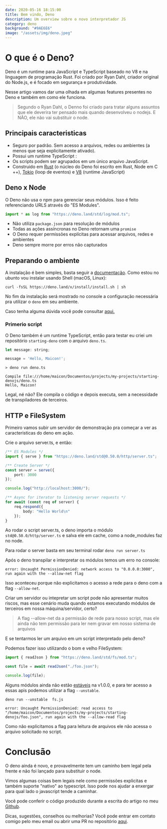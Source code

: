```yaml
---
date: 2020-05-16 18:15:00
title: Bem vindo, Deno
description: Um overview sobre o novo interpretador JS
category: deno
background: "#9AE6E6"
image: "/assets/img/deno.jpeg"
---
```


# O que é o Deno?

Deno é um runtime para JavaScript e TypeScript baseado no V8 e na linguagem de programação Rust. Foi criado por Ryan Dahl, criador original do Node.js, e é focado em segurança e produtividade.

Nesse artigo vamos dar uma olhada em algumas features presentes no Deno e também em como ele funciona.

> Segundo o Ryan Dahl, o Denno foi criado para tratar alguns assuntos que ele deverira ter pensado mais quando desenvolveu o nodejs. E NÃO, ele não vai substituir o node.

## Principais caracteristicas

- Seguro por padrão. Sem acesso a arquivos, redes ou ambientes (a menos que seja explicitamente ativado).
- Possui um runtime TypeScript :
- Os scripts podem ser agrupados em um único arquivo JavaScript.
- Construido em [Rust](https://www.rust-lang.org/) (o núcleo do Deno foi escrito em Rust, Node em C ++), [Tokio](https://tokio.rs/) (loop de eventos) e [V8](https://v8.dev/) (runtime JavaScript)

## Deno x Node

O Deno não usa o npm para gerenciar seus módulos. Isso é feito referenciando URLS através do "ES Modules".

```javascript
import * as log from "https://deno.land/std/log/mod.ts";
```

- Não utiliza ```package.json``` para resolução de módulos
- Todas as ações assíncronas no Deno retornam uma ```promise```
- O Deno requer permissões explícitas para acessar arquivos, redes e ambientes
- Deno sempre morre por erros não capturados

## Preparando o ambiente

A instalação é bem simples, basta seguir a [documentação](https://deno.land/). Como estou no ubunto vou instalar usando Shell (macOS, Linux):

```shell
curl -fsSL https://deno.land/x/install/install.sh | sh
```

No fim da instalação será mostrado no console a configuração necessária pra utilizar o ```deno``` em seu ambiente.

Caso tenha alguma dúvida você pode consultar [aqui.](https://deno.land/manual/getting_started/setup_your_environment)

### Primerio script

O Deno também é um runtime TypeScript, então para testar eu criei um repositório ```starting-deno``` com o arquivo ```deno.ts```.

```javascript
let message: string;

message = 'Hello, Maicon!';
```

```shell
> deno run deno.ts

Compile file:///home/maicon/Documentos/projects/my-projects/starting-denojs/deno.ts
Hello, Maicon!
```

Legal, né não? Ele compila o código e depois executa, sem a necessidade de transpiladores de terceiros.

## HTTP e FileSystem

Primeiro vamos subir um servidor de demonstração pra começar a ver as caracteristicas do deno em ação.

Crie o arquivo server.ts, e então:

```ts
/** ES Modules */
import { serve } from "https://deno.land/std@0.50.0/http/server.ts";

/** Create Server */
const server = serve({
    port: 3000
});

console.log("http://localhost:3000/");

/** Async for iterator to listening server requests */
for await (const req of server) {
    req.respond({
        body: "Hello World\n"
    });
}
```

Ao rodar o script server.ts, o deno importa o módulo ```std@0.50.0/http/server.ts``` e salva ele em cache, como a node_modules faz no node.

Para rodar o server basta em seu terminal rodar ```deno run server.ts```

Após o deno transpilar e interpretar os módulos temos um erro no console:

```shell
error: Uncaught PermissionDenied: network access to "0.0.0.0:3000", run again with the --allow-net flag
```

Isso aconteceu porque não explicitamos o acesso a rede para o deno com a flag ```--allow-net```.

Criar um servidor ou intepretar um script pode não apresentar muitos riscos, mas esse cenário muda quando estamos executando módulos de terceiros em nossa máquina/servidor, certo?

> A flag --allow-net da a permissão de rede para nosso script, mas ele ainda não tem permissão para ler nem gravar em nosso sistema de arquivos

E se tentarmos ler um arquivo em um script interpretado pelo deno?

Podemos fazer isso utilizando o bom e velho FileSystem:

```javascript
import { readJson } from "https://deno.land/std/fs/mod.ts";

const file = await readJson("./foo.json");

console.log(file);
```

Alguns módulos ainda não estão [estáveis](https://deno.land/manual/runtime/stability) na v1.0.0, e para ter acesso a essas apis podemos utilizar a flag ```--unstable```.

```shell
deno run --unstable  fs.js

error: Uncaught PermissionDenied: read access to "/home/maicon/Documentos/projects/my-projects/starting-denojs/foo.json", run again with the --allow-read flag
```

Como não explicitamos a flag para leitura de arquivos ele não acessa o arquivo solicitado no script.

# Conclusão

O deno ainda é novo, e provavelmente tem um caminho bem legal pela frente e não foi lançado para substituir o node.

Vimos algumas coisas bem legais nele como permissões explicitas e também suporte "nativo" ao typescript. Isso pode nos ajudar a enxergar para qual lado o javascript tende a caminhar.

Você pode conferir o código produzido durante a escrita do artigo no meu [Github](https://github.com/maiconrs95/starting-deno).

Dicas, sugestões, conselhos ou melhorias? Você pode entrar em contato comigo pelo meu email ou abrir uma PR no repositório [aqui](https://github.com/maiconrs95/maiconsilva).
